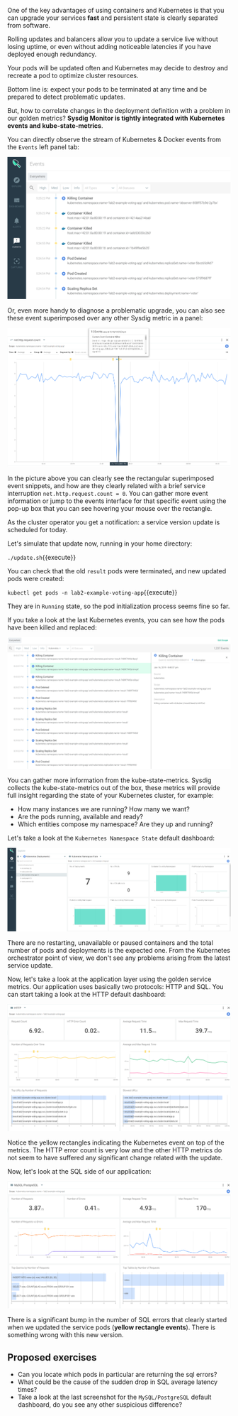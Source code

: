 One of the key advantages of using containers and Kubernetes is that you can upgrade your services **fast** and persistent state is clearly separated from software.

Rolling updates and balancers allow you to update a service live without losing uptime, or even without adding noticeable latencies if you have deployed enough redundancy.

Your pods will be updated often and Kubernetes may decide to destroy and recreate a pod to optimize cluster resources.

Bottom line is: expect your pods to be terminated at any time and be prepared to detect problematic updates.

But, how to correlate changes in the deployment definition with a problem in our golden metrics? **Sysdig Monitor is tightly integrated with Kubernetes events and kube-state-metrics**.

You can directly observe the stream of Kubernetes & Docker events from the `Events` left panel tab:

![Events](assets/image07.png)

Or, even more handy to diagnose a problematic upgrade, you can also see these event superimposed over any other Sysdig metric in a panel:

![Superimposed event](assets/image08.png)

In the picture above you can clearly see the rectangular superimposed event snippets, and how are they clearly related with a brief service interruption `net.http.request.count = 0`. You can gather more event information or jump to the events interface for that specific event using the pop-up box that you can see hovering your mouse over the rectangle.

As the cluster operator you get a notification: a service version update is scheduled for today.

Let's simulate that update now, running in your home directory:

`./update.sh`{{execute}}

You can check that the old `result` pods were terminated, and new updated pods were created:

`kubectl get pods -n lab2-example-voting-app`{{execute}}

They are in `Running` state, so the pod initialization process seems fine so far.

If you take a look at the last Kubernetes events, you can see how the pods have been killed and replaced:

![Kubernetes events](assets/image09.png)

You can gather more information from the kube-state-metrics. Sysdig collects the kube-state-metrics out of the box, these metrics will provide full insight regarding the state of your Kubernetes cluster, for example:

- How many instances we are running? How many we want?
- Are the pods running, available and ready?
- Which entities compose my namespace? Are they up and running?

Let's take a look at the `Kubernetes Namespace State` default dashboard:

![Kubernetes namespace state](assets/image10.png)

There are no restarting, unavailable or paused containers and the total number of pods and deployments is the expected one. From the Kubernetes orchestrator point of view, we don't see any problems arising from the latest service update.

Now, let's take a look at the application layer using the golden service metrics. Our application uses basically two protocols: HTTP and SQL. You can start taking a look at the HTTP default dashboard:

![Kubernetes namespace state](assets/image11.png)

Notice the yellow rectangles indicating the Kubernetes event on top of the metrics. The HTTP error count is very low and the other HTTP metrics do not seem to have suffered any significant change related with the update.

Now, let's look at the SQL side of our application:

![SQL dashboard](assets/image12.png)

There is a significant bump in the number of SQL errors that clearly started when we updated the service pods (**yellow rectangle events**). There is something wrong with this new version.

Proposed exercises
------------------

- Can you locate which pods in particular are returning the sql errors?
- What could be the cause of the sudden drop in SQL average latency times?
- Take a look at the last screenshot for the `MySQL/PostgreSQL` default dashboard, do you see any other suspicious difference?
